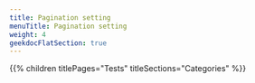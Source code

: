 ```yaml
---
title: Pagination setting
menuTitle: Pagination setting
weight: 4 
geekdocFlatSection: true
---
```


{{% children titlePages="Tests" titleSections="Categories" %}}
